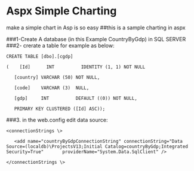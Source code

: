# Aspx Simple Charting 
make a simple chart in Asp is so easy 
##this is a sample charting in aspx 

###1-Create A database (in this Example CountryByGdp) in SQL SERVER
###2- crerate a table for example as below:

`CREATE TABLE [dbo].[cgdp] `

`(    [Id]      INT          IDENTITY (1, 1) NOT NULL`
    
`   [country] VARCHAR (50) NOT NULL,`
    
`   [code]    VARCHAR (3)  NULL,`
    
`   [gdp]     INT          DEFAULT ((0)) NOT NULL,`
    
`   PRIMARY KEY CLUSTERED ([Id] ASC));`

###3. in the web.config edit data source:
 
`<connectionStrings \>`
 
`   <add name="countryByGdpConnectionString" connectionString="Data Source=(localdb)\ProjectsV13;Initial Catalog=countryByGdp;Integrated Security=True"       providerName="System.Data.SqlClient" />`
 
`</connectionStrings \>`

  
